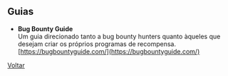 ## Guias

- **Bug Bounty Guide**  
  Um guia direcionado tanto a bug bounty hunters quanto àqueles que desejam
  criar os próprios programas de recompensa.  
  [https://bugbountyguide.com/](https://bugbountyguide.com/)

[Voltar](../)